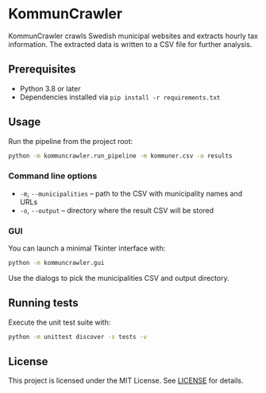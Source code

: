 # KommunCrawler

KommunCrawler crawls Swedish municipal websites and extracts hourly tax
information. The extracted data is written to a CSV file for further analysis.

## Prerequisites

- Python 3.8 or later
- Dependencies installed via `pip install -r requirements.txt`

## Usage

Run the pipeline from the project root:

```bash
python -m kommuncrawler.run_pipeline -m kommuner.csv -o results
```

### Command line options

- `-m`, `--municipalities` – path to the CSV with municipality names and URLs
- `-o`, `--output` – directory where the result CSV will be stored

### GUI

You can launch a minimal Tkinter interface with:

```bash
python -m kommuncrawler.gui
```

Use the dialogs to pick the municipalities CSV and output directory.

## Running tests

Execute the unit test suite with:

```bash
python -m unittest discover -s tests -v
```

## License

This project is licensed under the MIT License. See [LICENSE](LICENSE) for
details.


